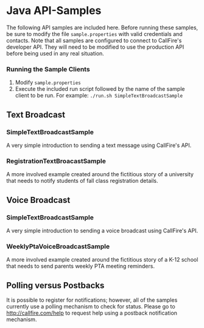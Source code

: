# Java API-Samples #
The following API samples are included here. Before running these samples, be sure to modify the file `sample.properties` with valid credentials and contacts. Note that all samples are configured to connect to CallFire's developer API. They will need to be modified to use the production API before being used in any real situation.

### Running the Sample Clients ###
1. Modify `sample.properties`
1. Execute the included run script followed by the name of the sample client to be run. For example: `./run.sh SimpleTextBroadcastSample`

## Text Broadcast ##
### SimpleTextBroadcastSample ###
A very simple introduction to sending a text message using CallFire's API.

### RegistrationTextBroacastSample ###
A more involved example created around the fictitious story of a university that needs to notify students of fall class registration details. 

## Voice Broadcast ##
### SimpleTextBroadcastSample ###
A very simple introduction to sending a voice broadcast using CallFire's API.

### WeeklyPtaVoiceBroadcastSample ###
A more involved example created around the fictitious story of a K-12 school that needs to send parents weekly PTA meeting reminders.

## Polling versus Postbacks ##
It is possible to register for notifications; however, all of the samples currently use a polling mechanism to check for status. Please go to http://callfire.com/help to request help using a postback notification mechanism.
